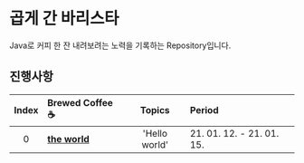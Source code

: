 # 곱게 간 바리스타

Java로 커피 한 잔 내려보려는 노력을 기록하는 Repository입니다.

## 진행사항
| Index | Brewed Coffee ☕️ | Topics | Period |
|:---:|:---|:---:|:---|
| 0 | [**the world**](./210115-the-world) | 'Hello world' | 21. 01. 12. - 21. 01. 15. |
